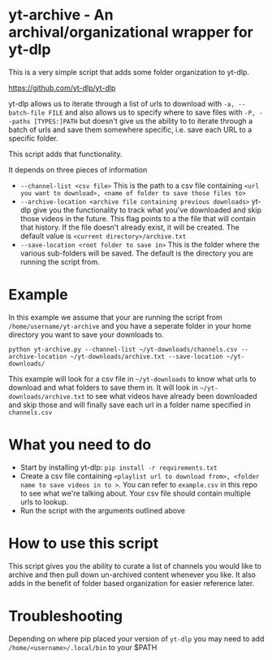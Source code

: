 # yt-archive - An archival/organizational wrapper for yt-dlp

This is a very simple script that adds some folder organization to yt-dlp. 

https://github.com/yt-dlp/yt-dlp

yt-dlp allows us to iterate through a list of urls to download with `-a, --batch-file FILE`
and also allows us to specify where to save files with `-P, --paths [TYPES:]PATH` but doesn't give us the ability to to iterate through a batch of urls and save them somewhere specific, i.e. save each URL to a specific folder.

This script adds that functionality. 

It depends on three pieces of information

* `--channel-list <csv file>` This is the path to a csv file containing `<url you want to download>, <name of folder to save those files to>`
* `--archive-location <archive file containing previous downloads>` yt-dlp give you the functionality to track what you've downloaded and skip those videos in the future. This flag points to a the file that will contain that history. If the file doesn't already exist, it will be created. The default value is `<current directory>/archive.txt`
* `--save-location <root folder to save in>` This is the folder where the various sub-folders will be saved. The default is the directory you are running the script from.

# Example
In this example we assume that your are running the script from `/home/username/yt-archive` and you have a seperate folder in your home directory you want to save your downloads to.

  `python yt-archive.py --channel-list ~/yt-downloads/channels.csv --archive-location ~/yt-downloads/archive.txt --save-location ~/yt-downloads/`
  
  This example will look for a csv file in `~/yt-downloads` to know what urls to download and what folders to save them in. It will look in `~/yt-downloads/archive.txt` to see what videos have already been downloaded and skip those and will finally save each url in a folder name specified in `channels.csv`
  
  # What you need to do
  * Start by installing yt-dlp: `pip install -r requirements.txt`
  * Create a csv file containing `<playlist url to download from>, <folder name to save videos in to >`. You can refer to `example.csv` in this repo to see what we're talking about. Your csv file should contain multiple urls to lookup.
  * Run the script with the arguments outlined above

# How to use this script
This script gives you the ability to curate a list of channels you would like to archive and then pull down un-archived content whenever you like. It also adds in the benefit of folder based organization for easier reference later. 

# Troubleshooting
Depending on where pip placed your version of `yt-dlp` you may need to add `/home/<username>/.local/bin` to your $PATH
